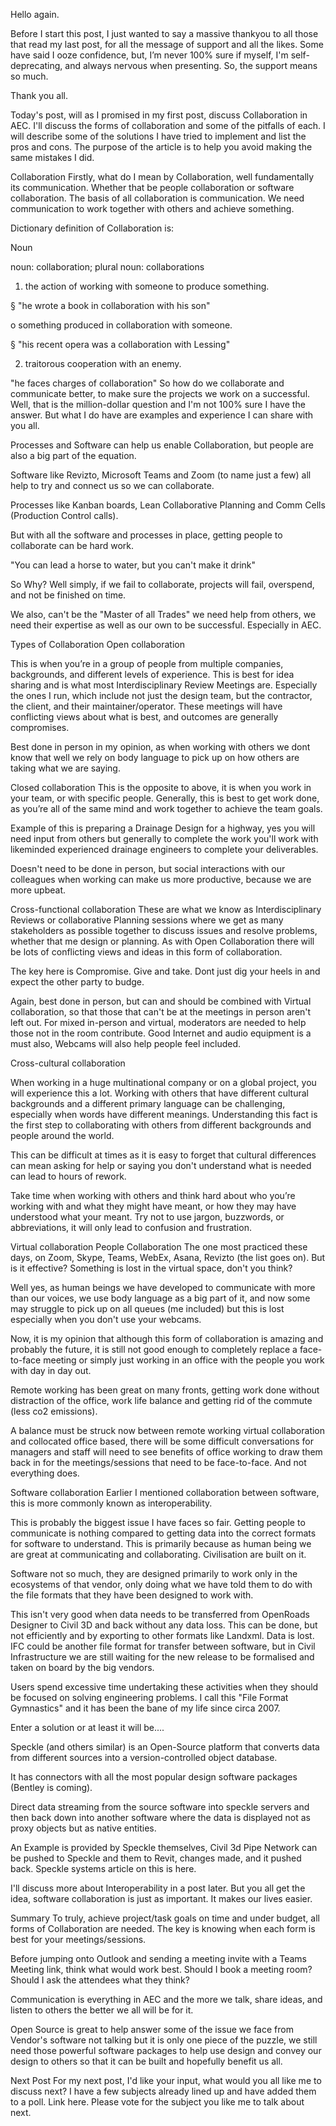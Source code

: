 Hello again.

Before I start this post, I just wanted to say a massive thankyou to all those that read my last post, for all the message of support and all the likes. Some have said I ooze confidence, but, I’m never 100% sure if myself, I'm self-deprecating, and always nervous when presenting. So, the support means so much.

Thank you all.


Today's post, will as I promised in my first post, discuss Collaboration in AEC. I'll discuss the forms of collaboration and some of the pitfalls of each. I will describe some of the solutions I have tried to implement and list the pros and cons. The purpose of the article is to help you avoid making the same mistakes I did.




Collaboration
Firstly, what do I mean by Collaboration, well fundamentally its communication. Whether that be people collaboration or software collaboration. The basis of all collaboration is communication. We need communication to work together with others and achieve something.

Dictionary definition of Collaboration is:

Noun

noun: collaboration; plural noun: collaborations

1.   the action of working with someone to produce something.

§  "he wrote a book in collaboration with his son"

o    something produced in collaboration with someone.

§  "his recent opera was a collaboration with Lessing"

2.   traitorous cooperation with an enemy.

"he faces charges of collaboration"
So how do we collaborate and communicate better, to make sure the projects we work on a successful. Well, that is the million-dollar question and I'm not 100% sure I have the answer. But what I do have are examples and experience I can share with you all.


Processes and Software can help us enable Collaboration, but people are also a big part of the equation. 

Software like Revizto, Microsoft Teams and Zoom (to name just a few) all help to try and connect us so we can collaborate.



Processes like Kanban boards, Lean Collaborative Planning and Comm Cells (Production Control calls).




But with all the software and processes in place, getting people to collaborate can be hard work.

"You can lead a horse to water, but you can't make it drink"

So Why?
Well simply, if we fail to collaborate, projects will fail, overspend, and not be finished on time.

We also, can't be the "Master of all Trades" we need help from others, we need their expertise as well as our own to be successful. Especially in AEC.

Types of Collaboration
Open collaboration

This is when you’re in a group of people from multiple companies, backgrounds, and different levels of experience. This is best for idea sharing and is what most Interdisciplinary Review Meetings are. Especially the ones I run, which include not just the design team, but the contractor, the client, and their maintainer/operator. These meetings will have conflicting views about what is best, and outcomes are generally compromises. 

Best done in person in my opinion, as when working with others we dont know that well we rely on body language to pick up on how others are taking what we are saying. 

Closed collaboration
This is the opposite to above, it is when you work in your team, or with specific people. Generally, this is best to get work done, as you’re all of the same mind and work together to achieve the team goals.




Example of this is preparing a Drainage Design for a highway, yes you will need input from others but generally to complete the work you'll work with likeminded experienced drainage engineers to complete your deliverables.

Doesn't need to be done in person, but social interactions with our colleagues when working can make us more productive, because we are more upbeat.

Cross-functional collaboration
These are what we know as Interdisciplinary Reviews or collaborative Planning sessions where we get as many stakeholders as possible together to discuss issues and resolve problems, whether that me design or planning. As with Open Collaboration there will be lots of conflicting views and ideas in this form of collaboration. 


The key here is Compromise. Give and take. Dont just dig your heels in and expect the other party to budge.

Again, best done in person, but can and should be combined with Virtual collaboration, so that those that can't be at the meetings in person aren't left out. For mixed in-person and virtual, moderators are needed to help those not in the room contribute. Good Internet and audio equipment is a must also, Webcams will also help people feel included.

Cross-cultural collaboration


When working in a huge multinational company or on a global project, you will experience this a lot. Working with others that have different cultural backgrounds and a different primary language can be challenging, especially when words have different meanings. Understanding this fact is the first step to collaborating with others from different backgrounds and people around the world. 

This can be difficult at times as it is easy to forget that cultural differences can mean asking for help or saying you don't understand what is needed can lead to hours of rework.

Take time when working with others and think hard about who you’re working with and what they might have meant, or how they may have understood what your meant. Try not to use jargon, buzzwords, or abbreviations, it will only lead to confusion and frustration.

Virtual collaboration
People Collaboration
The one most practiced these days, on Zoom, Skype, Teams, WebEx, Asana, Revizto (the list goes on). But is it effective? Something is lost in the virtual space, don't you think?




Well yes, as human beings we have developed to communicate with more than our voices, we use body language as a big part of it, and now some may struggle to pick up on all queues (me included) but this is lost especially when you don't use your webcams.

Now, it is my opinion that although this form of collaboration is amazing and probably the future, it is still not good enough to completely replace a face-to-face meeting or simply just working in an office with the people you work with day in day out.

Remote working has been great on many fronts, getting work done without distraction of the office, work life balance and getting rid of the commute (less co2 emissions).

A balance must be struck now between remote working virtual collaboration and collocated office based, there will be some difficult conversations for managers and staff will need to see benefits of office working to draw them back in for the meetings/sessions that need to be face-to-face. And not everything does. 

Software collaboration
Earlier I mentioned collaboration between software, this is more commonly known as interoperability.



This is probably the biggest issue I have faces so fair. Getting people to communicate is nothing compared to getting data into the correct formats for software to understand. This is primarily because as human being we are great at communicating and collaborating. Civilisation are built on it. 

Software not so much, they are designed primarily to work only in the ecosystems of that vendor, only doing what we have told them to do with the file formats that they have been designed to work with. 

This isn't very good when data needs to be transferred from OpenRoads Designer to Civil 3D and back without any data loss. This can be done, but not efficiently and by exporting to other formats like Landxml. Data is lost. IFC could be another file format for transfer between software, but in Civil Infrastructure we are still waiting for the new release to be formalised and taken on board by the big vendors.

Users spend excessive time undertaking these activities when they should be focused on solving engineering problems. I call this "File Format Gymnastics" and it has been the bane of my life since circa 2007.

Enter a solution or at least it will be....

Speckle (and others similar) is an Open-Source platform that converts data from different sources into a version-controlled object database. 




It has connectors with all the most popular design software packages (Bentley is coming).

Direct data streaming from the source software into speckle servers and then back down into another software where the data is displayed not as proxy objects but as native entities.





An Example is provided by Speckle themselves, Civil 3d Pipe Network can be pushed to Speckle and them to Revit, changes made, and it pushed back. Speckle systems article on this is here.

I'll discuss more about Interoperability in a post later. But you all get the idea, software collaboration is just as important. It makes our lives easier.

Summary
To truly, achieve project/task goals on time and under budget, all forms of Collaboration are needed. The key is knowing when each form is best for your meetings/sessions.

Before jumping onto Outlook and sending a meeting invite with a Teams Meeting link, think what would work best. Should I book a meeting room? Should I ask the attendees what they think? 

Communication is everything in AEC and the more we talk, share ideas, and listen to others the better we all will be for it.

Open Source is great to help answer some of the issue we face from Vendor's software not talking but it is only one piece of the puzzle, we still need those powerful software packages to help use design and convey our design to others so that it can be built and hopefully benefit us all.

Next Post
For my next post, I'd like your input, what would you all like me to discuss next? I have a few subjects already lined up and have added them to a poll. Link here. Please vote for the subject you like me to talk about next.






